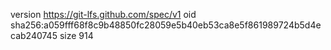 version https://git-lfs.github.com/spec/v1
oid sha256:a059fff68f8c9b48850fc28059e5b40eb53ca8e5f861989724b5d4ecab240745
size 914
